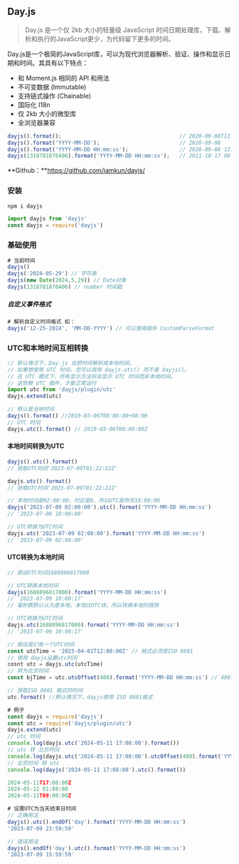 ## Day.js

> Day.js 是一个仅 2kb 大小的轻量级 JavaScript 时间日期处理库，下载、解析和执行的JavaScript更少，为代码留下更多的时间。

Day.js是一个极简的JavaScript库，可以为现代浏览器解析、验证、操作和显示日期和时间。其具有以下特点：

- 和 Moment.js 相同的 API 和用法
- 不可变数据 (Immutable)
- 支持链式操作 (Chainable)
- 国际化 I18n
- 仅 2kb 大小的微型库
- 全浏览器兼容

```js
dayjs().format();                                     // 2020-09-08T13:42:32+08:00
dayjs().format('YYYY-MM-DD');                         // 2020-09-08
dayjs().format('YYYY-MM-DD HH:mm:ss');                // 2020-09-08 13:47:12
dayjs(1318781876406).format('YYYY-MM-DD HH:mm:ss');   // 2011-10-17 00
```

**Github：**https://github.com/iamkun/dayjs/

### 安装

```js
npm i dayjs

import dayjs from 'dayjs'
const dayjs = require('dayjs')
```

### 基础使用

```js
# 当前时间
dayjs()
dayjs('2024-05-29') // 字符串
dayjs(new Date(2024,5,29)) // Date对象
dayjs(1318781876406) // number 时间戳
```

##### 自定义事件格式

```js
# 解析自定义时间格式 如：
dayjs('12-25-2024', 'MM-DD-YYYY') // 可以使用插件 CustomParseFormat
```



### UTC和本地时间互相转换

```js
// 默认情况下，Day.js 会把时间解析成本地时间。
// 如果想使用 UTC 时间，您可以调用 dayjs.utc() 而不是 dayjs()。
// 在 UTC 模式下，所有显示方法将会显示 UTC 时间而非本地时间。
// 这依赖 UTC 插件，才能正常运行
import utc from 'dayjs/plugin/utc'
dayjs.extend(utc)

// 默认是当地时间
dayjs().format() //2019-03-06T08:00:00+08:00
// UTC 时间
dayjs.utc().format() // 2019-03-06T00:00:00Z
```

#### 本地时间转换为UTC

```js
dayjs().utc().format()
// 获取UTC时间'2023-07-09T01:22:22Z'

dayjs.utc().format()
// 获取UTC时间'2023-07-09T01:22:22Z'

// 本地时间是02:00:00，时区是8，所以UTC是昨天18:00:00
dayjs('2023-07-09 02:00:00').utc().format('YYYY-MM-DD HH:mm:ss')
// '2023-07-08 18:00:00' 

// UTC转换为UTC时间
dayjs.utc('2023-07-09 02:00:00').format('YYYY-MM-DD HH:mm:ss')
// '2023-07-09 02:00:00'
```

#### UTC转换为本地时间

```js
// 假设UTC时间1688896817000

// UTC转换本地时间
dayjs(1688896817000).format('YYYY-MM-DD HH:mm:ss')
// '2023-07-09 18:00:17'
// 毫秒数默认认为是本地，本地比UTC快，所以转换本地的就快

// UTC转换为UTC时间
dayjs.utc(1688896817000).format('YYYY-MM-DD HH:mm:ss')
// '2023-07-09 10:00:17'
```

```js
// 假设我们有一个UTC时间
const utcTime = '2023-04-01T12:00:00Z' // 格式必须是ISO 8601
// 使用 dayjs设置utc时间
cosnt utc = dayjs.utc(utcTime)
// 转为北京时间
const bjTime = utc.utcOffset(480).format('YYYY-MM-DD HH:mm:ss') // 480分钟代表8小时

// 获取ISO 8601 格式的时间
utc.format() //默认情况下，dayjs使用 ISO 8601格式

# 例子
const dayjs = require('dayjs')
const utc = require('dayjs/plugin/utc')
dayjs.extend(utc)
// utc 时间
console.log(dayjs.utc('2024-05-11 17:08:00').format())
// utc 转 北京时间
console.log(dayjs.utc('2024-05-11 17:08:00').utcOffset(480).format('YYYY-MM-DD HH:mm:ss'))
// 北京时间 转 utc
console.log(dayjs('2024-05-11 17:08:00').utc().format())

2024-05-11T17:08:00Z
2024-05-12 01:08:00
2024-05-11T09:08:00Z
```

```js
# 设置UTC为当天结束日时间
// 正确用法
dayjs().utc().endOf('day').format('YYYY-MM-DD HH:mm:ss')
'2023-07-09 23:59:59'

// 错误用法
dayjs().endOf('day').utc().format('YYYY-MM-DD HH:mm:ss')
'2023-07-09 15:59:59'
```

